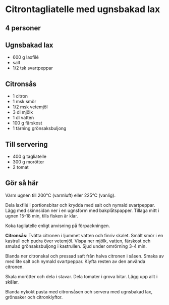 # Citrontagliatelle med ugnsbakad lax

## 4 personer

## Ugnsbakad lax
- 600 g laxfilé
- salt
- 1/2 tsk svartpeppar

## Citronsås
- 1 citron
- 1 msk smör
- 1/2 msk vetemjöl
- 3 dl mjölk
- 1 dl vatten
- 100 g färskost
- 1 tärning grönsaksbuljong


## Till servering
- 400 g tagliatelle
- 300 g morötter
- 2 tomat

## Gör så här

Värm ugnen till 200°C (varmluft) eller 225°C (vanlig).

Dela laxfilé i portionsbitar och krydda med salt och nymald svartpeppar. Lägg med skinnsidan ner i en ugnsform med
bakplåtspapper. Tillaga mitt i ugnen 15-18 min, tills fisken är klar.

Koka tagliatelle enligt anvisning på förpackningen.

**Citronsås**: Tvätta citronen i ljummet vatten och finriv skalet. Smält smör i en kastrull och pudra över vetemjöl. Vispa
ner mjölk, vatten, färskost och smulad grönsaksbuljong i kastrullen. Sjud under omrörning 3-4 min. 

Blanda ner citronskal och pressad saft från halva citronen i såsen. Smaka av med lite salt och nymald svartpeppar.
Klyfta resten av den använda citronen.

Skala morötter och dela i stavar. Dela tomater i grova bitar. Lägg upp allt i skålar.

Blanda nykokt pasta med citronsåsen och servera med ugnsbakad lax, grönsaker och citronklyftor.